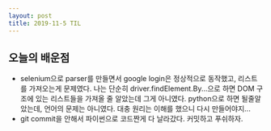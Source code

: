 ```yaml
---
layout: post
title: 2019-11-5 TIL
---
```

## 오늘의 배운점

- selenium으로 parser를 만들면서 google login은 정상적으로 동작했고, 리스트를 가져오는게 문제였다. 나는 단순히 driver.findElement.By...으로 하면 DOM 구조에 있는 리스트들을 가져올 줄 알았는데 그게 아니였다. python으로 하면 될줄알았는데, 언어의 문제는 아니였다. 대충 원리는 이해를 했으니 다시 만들어야지...
- git commit을 안해서 파이썬으로 코드짠게 다 날라갔다. 커밋하고 푸쉬하자.
